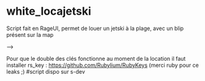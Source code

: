 ﻿# white_locajetski

Script fait en RageUI, permet de louer un jetski à la plage, avec un blip présent sur la map

--> 

Pour que le double des clés fonctionne au moment de la location il faut installer rs_key : https://github.com/Rubylium/RubyKeys (merci ruby pour ce leaks ;)
#script dispo sur s-dev